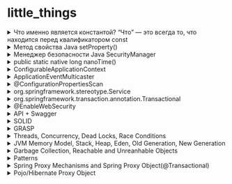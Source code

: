 # little_things

<details>
  <summary> Что именно является константой? “Что” — это всегда то, что находится перед квалификатором const </summary>

## int const*(лучше) и const int * это указатель на константный инт

Это означает, что объявляемая переменная является указателем, указывающим на постоянное целое число. По сути, это означает, что указатель указывает на значение, которое не следует изменять. Квалификатор ```const``` не влияет на указатель в этом сценарии, поэтому указатель может указывать на какой-либо другой адрес.
```c
int main()
{
    const int q = 5;
    printf("First const int q is %d\n", q);
    printf("Address of q: %p\n", &q);
    printf("------------------------");
    printf("\n");
    int const* p = &q;
    printf("Second const* p itself is nothing %ls\n", p);
    printf("\n");
    printf("Second const* p after turn to 5(printed as *p): %d\n", *p);
    printf("Address of p: %p\n", &p);
    printf("------------------------");
    printf("\n");
    //Compilation error  
    //*p = 7;
  
    const int q2 = 7;
    printf("Third const int q2 is %d\n", q2);
    printf("Address of q2: %p\n", &q2);
    //Valid
    p = &q2; 
    printf("Third const* p after turn to 7(printed as *p): %d\n", *p);
    printf("Third const* p itself is nothing %ls\n", p);
    printf("\n");
    printf("Address of p: %p\n", &p);
      
    return 0;
}
```
![Screenshot from 2022-05-06 11-58-41](https://user-images.githubusercontent.com/84707645/167103544-74c852e3-00dd-4a8c-8625-37350317c481.png)

## int *const это константный указатель на int
```c
int main()
{
    int a = 5, b = 10, c = 15;

	const int* foo;
	// pointer to constant int.
	foo = &a;
	// assignment to where foo points to.

	/* dummy statement*/
	*foo = 6;
	// the value of a can´t get changed through the pointer.

	foo = &b;
	// the pointer foo can be changed.



	int *const bar = &c;
	// constant pointer to int 
	// note, you actually need to set the pointer 
	// here because you can't change it later ;)

	*bar = 16;            // the value of c can be changed through the pointer.    

	/* dummy statement*/
	bar = &a;             // not possible because bar is a constant pointer.  
}
```


## const int* const и int const* const — константный указатель на константное целое число
Это означает, что объявляемая переменная является константным указателем, указывающим на 		постоянное целое число. По сути, это означает, что постоянный указатель указывает на постоянное 	значение. Следовательно, ни указатель не должен указывать на новый адрес, ни значение, на которое 	указывает указатель, не должно изменяться.
Первое ключевое слово const может находиться в любой части типа данных, поэтому const int* const 	эквивалентно int const* const.
</details>



<details>
  <summary> Метод свойства Java setProperty() </summary>
	
	
Метод setProperty() используется для установки заданного элемента значения (val_ele), связанного с заданным ключевым элементом (key_ele), когда ни один элемент значения не связан ранее, в противном случае он заменяет старое значение заданным значением для данного ключа этого свойства.

```public Object setProperty(String key, String value)```

Строка key_ele — представляет ключевой элемент, для которого должно быть установлено значение.
	
Строка val_ele — представляет элемент значения для данного ключа.

Тип возвращаемого значения метода — Object , он возвращает старое значение, связанное с данным ключом, если он существует, в противном случае он возвращает null.

```java
import java.io.*;
import java.util.*;

public class SetPropertyOfProperties {
	public static void main(String arg[]) throws Exeption {
	Properties prop = new Properties();
	prop.put("10", "C");
	prop.put("20", "C++");
	prop.put("30", "JAVA");
	prop.put("40", "PHP");
	prop.put("50", "SDFC");
	
	Object ob = prop.setProperty("20", "OOPS")
	
	System.out.println("prop.setProperty(20, OOPS): " + ob);
	
	prop.list(System.out);
	}
}
```

```
prop.setProperty(20, OOPS): C++
--listing properties--
50=SFDC
40=PHP
30=JAVA
20=OOPS
10=C
```
	
</details>

<details>
  <summary> Менеджер безопасности Java SecurityManager </summary>
  
SecurityManager — это механизм управления безопасностью, предоставляемый java, который можно использовать для контроля разрешений на некоторые операции каждого из наших классов.

При запуске неизвестной Java-программы в программе может быть вредоносный код (удаление системных файлов, перезагрузка системы и т. д.) Для того чтобы запуск вредоносного кода не повлиял на систему, необходимо контролировать разрешения запущенного кода. В это время необходимо включить Java Security Manager.

Например, если в сервлете tomcat есть такой код, как System.exit(), то будет отправлен запрос, который приведет к выключению нашей виртуальной машины, и tomcat тоже будет закрыт. мы можем установить разрешения. , потому что в методе System.exit() он будет проверять, есть ли у вызываемого класса разрешение, и если разрешения нет, ему будет отказано.
	
</details>


<details>
  <summary> public static native long nanoTime() </summary>
	
  Возвращает текущее значение источника времени с высоким разрешением работающей виртуальной машины Java в наносекундах.
	
  ```
  For example, to measure how long some code takes to execute:
 	long startTime = System.nanoTime();  
	// ... the code being measured ...  
	long elapsedNanos = System.nanoTime() - startTime;
  ```
	
System.nanoTime() основан на тактовом цикле ядра процессора, и время его запуска неизвестно, в интернете есть статья о том, что оно рассчитывается от времени запуска ядра процессора, есть скрытые опасности в использовании System.nanoTime() для измерения времени. Например, при работе на многоядерном процессоре разные вызовы могут получать время разных ядер и время запуска различных ядер многоядерного процессора Вероятно, не совсем согласованно, что может привести к ошибкам синхронизации.
	
</details>

<details>
  <summary> ConfigurableApplicationContext </summary>
	
ApplicationContext определяет базовые спецификации расширенных контейнеров, это главный интерфейс спринга, описывающий контейнер внедрения зависимостей. Фактически, он не наследует напрямую базовый контейнер BeanFactory. Видно, что прямой родительский интерфейс ApplicationContext значительно расширяет BeanFactory, в том числе:

Регистрация и публикация событий
Парсинг сообщений
Парсинг ресурсов
Hierarchical Bean Factory
Listener
Благодаря вышеприведенному расширению мы можем в основном узнать характеристики расширенного контейнера IOC(Инверсия управления (англ. Inversion of Control, IoC)), что также является ключевой частью изучения всего контейнера ApplicationContext.
	

![image](https://user-images.githubusercontent.com/84707645/190183639-132fd544-b34f-4dba-9390-94c16d164f68.png)
	
1. [ApplicationContext](https://blog.csdn.net/ligel136738/article/details/113533132?ops_request_misc=%257B%2522request%255Fid%2522%253A%2522166316207716782388017187%2522%252C%2522scm%2522%253A%252220140713.130102334..%2522%257D&request_id=166316207716782388017187&biz_id=0&utm_medium=distribute.pc_search_result.none-task-blog-2~all~top_click~default-1-113533132-null-null.142^v47^pc_rank_34_default_2,201^v3^control_1&utm_term=ConfigurableApplicationContext&spm=1018.2226.3001.4187)
- Inherited from ListableBeanFactory interface: factory methods for accessing application components
	
- Inherited from the ResourceLoader interface: load file resources in a generic way
	
- Inherited from the ApplicationEventPublisher interface: registering and publishing events
	
- Inherited from the MessageSource interface: process messages, support internationalization

Определенный из контекста родительского приложения всегда будет иметь приоритет в дочернем контексте.

2. ConfigurableApplicationContext

ConfigurableApplicationContext является подклассом ApplicationContext, и основная задача этого интерфейса — настроить функцию контекста приложения.

[Дополнительно](https://blog.csdn.net/ligel136738/article/details/113448427)

</details>

<details>
  <summary> ApplicationEventMulticaster </summary>
ApplicationEventMulticaster — это интерфейс трансляции событий в spring, который отвечает за трансляцию и публикацию событий.

Если внутри контейнера есть bean-компонент с именем applicationEventMulticaster, это устанавливает этот bean-компонент в качестве распространителя событий в контексте.
	
Если в контейнере нет компонента, он будет по умолчанию SimpleApplicationEventMulticaster.

</details> 


<details>
  <summary> @ConfigurationPropertiesScan </summary>
В проектах SpringBoot нам часто нужно привязать некоторые элементы конфигурации с определенными префиксами к классу конфигурации. В настоящее время мы можем использовать @EnableConfigurationPropertiesаннотацию @ConfigurationPropertiesдля достижения. Аннотации также добавлены в SpringBoot 2.2.0 @ConfigurationPropertiesScan, чтобы помочь нам упростить регистрацию класса конфигурации как Bean. Далее в основном объясняется использование и реализация исходного кода этих трех аннотаций.
	
Существуют следующие элементы конфигурации, которые мы используем @ConfigurationProperties и @EnableConfigurationProperties чтобы привязать их к классам конфигурации, и эти классы конфигурации будут фактически зарегистрированы как bean-компоненты.

</details> 

<details>
  <summary> org.springframework.stereotype.Service </summary>
org.springframework.stereotype.Service — это аннотация Spring, используемая для обозначения компонентов бизнес-уровня (службы).
Отмеченный компонент должен иметь такую конфигурацию в конфигурационном файле 
```java
	< context : component-scan base-package = " имя пакета" > < /context:component-scan > 
```

Также может указывать на то, что класс является «Фасадом бизнес-службы» (в смысле шаблонов Core J2EE) или чем-то подобным. Эта аннотация является стереотипом общего назначения, и отдельные группы могут сузить свою семантику и использовать ее по мере необходимости.
</details>

		
<details>
  <summary> org.springframework.transaction.annotation.Transactional </summary>
Transactional — это аннотация транзакции, определенная в Spring, которая добавляется к методу или классу для запуска транзакции. Он в основном получает информацию об аннотациях bean-компонентов посредством отражения и использует АОП для инкапсуляции и реализации программных транзакций.
	
В некоторых бизнес-сценариях, если в запросе необходимо записать данные из нескольких таблиц или выполнить несколько SQL-запросов одновременно, чтобы обеспечить атомарность операции (одновременное успешное или неудачное выполнение) и избежать несогласованности данных, мы используем транзакции. обычно используются; в среде Spring мы часто используем аннотацию @Transactional для управления транзакциями.
	
[Транзакция](https://blog.csdn.net/minghao0508/article/details/124374637?ops_request_misc=%257B%2522request%255Fid%2522%253A%2522166317290016800182714431%2522%252C%2522scm%2522%253A%252220140713.130102334..%2522%257D&request_id=166317290016800182714431&biz_id=0&utm_medium=distribute.pc_search_result.none-task-blog-2~all~sobaiduend~default-2-124374637-null-null.142^v47^pc_rank_34_default_2,201^v3^control_1&utm_term=%40interface%20Transactional&spm=1018.2226.3001.4187) относится к логической группе операций, и единицы, составляющие эту группу операций, либо все успешны, либо все неудачны, ниже вводятся основные понятия, связанные с транзакциями.
	
ACID относится к четырем характеристикам, которыми должна обладать система управления базами данных ( СУБД ), чтобы гарантировать правильность и надежность транзакции в процессе записи или обновления данных : ACID (от англ. atomicity, consistency, isolation, durability) — набор требований к транзакционной системе, обеспечивающий наиболее надёжную и предсказуемую её работу — атомарность[⇨], согласованность[⇨], изоляция[⇨], устойчивость[⇨]; сформулированы в конце 1970-х годов Джимом Греем.

Spring предоставляет богатую функциональную поддержку для управления транзакциями. Управление транзакциями Spring делится на два способа: программный и декларативный:

1) Программная транзакция : позволяет пользователям точно определить границу транзакции в коде и реализовать ее самостоятельно, когда это необходимо бизнес-логике, через программный код с меньшей степенью детализации;

Для программного управления транзакциями используйте TransactionTemplate или непосредственно базовый PlatformTransactionManager; для программного управления транзакциями Spring рекомендует использовать TransactionTemplate;

2) Декларативная транзакция : основана на Spring AOP(Аспе́ктно-ориенти́рованное программи́рование), реализуется с помощью аннотаций или конфигурации XML, помогает пользователям отделить операции от правил транзакций;

Суть его заключается в том, чтобы перехватить метод до и после, а затем создать или присоединиться к транзакции до запуска целевого метода, и зафиксировать или откатить транзакцию в соответствии с выполнением после выполнения целевого метода; также есть два распространенных способа декларативного управление транзакциями, один из них - Сделать соответствующие объявления правил транзакций в файле конфигурации XML, а другой основан на аннотации @Transactional.Очевидно, что метод на основе аннотаций проще в использовании.

Очевидно, что декларативные транзакции лучше, чем программные транзакции, которые являются ненавязчивым методом разработки, поддерживаемым Spring ; декларативное управление транзакциями защищает бизнес-код от загрязнения, а метод нуждается в поддержке транзакций, просто добавьте аннотации;

По сравнению с программными транзакциями декларативные транзакции также имеют недостатки, поскольку на основе Spring AOP (динамический прокси) самые мелкие декларативные транзакции могут действовать только на уровне метода и не могут действовать на уровне блока кода, как программные транзакции. конечно, блоки кода, которые нуждаются в управлении транзакциями, также могут быть разделены на методы, кроме того, вызовы между аналогичными методами не будут перехватываться АОП, что приводит к недопустимым аннотациям транзакций.
	
Атрибуты транзакций можно понимать как некоторые базовые конфигурации транзакций, описывающие, как политики транзакций применяются к методам; атрибуты транзакций включают несколько аспектов: поведение распространения, правила изоляции, правила отката, тайм-аут транзакции, только для чтения или нет;

```
TransactionDefinition.PROPAGATION_REQUIRED(если есть текущая транзация, присоединить к транзакции, если текущей транзакции нет, то создайте новую транзакцию. Это значение по умолчанию)
	
TransactionDefinition.PROPAGATION_REQUIRES_NEW(создайте новую транзакцию и, если текущая транзакция существует, приостановите транзакцию)
	
TransactionDefinition.PROPAGATION_SUPPORTS(если в данный момент существует транзакция, присоединить к транзакии, если нет, то продолжать работать без транзакции)
	
TransactionDefinition.PROPAGATION_NOT_SUPPORTED(выполняется без транзакций. Если есть текущая транзакция, текущая транзакция приостанавливается)
	
TransactionDefinition.PROPAGATION_NEVER(выполняется нетранзакционным способом, если в данный момент существует транзакция, генерируется исключение)
	
TransactionDefinition.PROPAGATION_MANDATORY(если есть текущая транзакция, присоединитесь к транзакции, если текущей транзакции нет, генерируется исключение)
	
TransactionDefinition.PROPAGATION_NESTED(если транзакция существует в данный момент, создайте транзакцию для выполенения как вложенную транзакцию текущей транзакции, если в данный момент транзакции нет, то значение эквивалентно TransactionDefinition.PROPAGATION_REQUIRED)
```

</details> 

		
<details>
  <summary> @EnableWebSecurity </summary>
Во-первых, аннотация EnableWebSecurity является составной аннотацией, в которой используется аннотация @EnableGlobalAuthent

Во-первых, класс конфигурации WebSecurityConfiguration активируется в 1. В этом классе конфигурации вводится очень важный bean-компонент SpringSecurityFilterChain, который является основным фильтром Spring Secuity, который является записью аутентификации для запроса.
	
В этой аннотации активирован класс конфигурации AuthenticationConfiguration. Этот класс используется для настройки основных классов, связанных с аутентификацией. Основная функция этого класса — внедрить AuthenticationManagerBuilder в контейнер Spring. AuthenticationManagerBuilder фактически использует режим построителя, который может создавать AuthenticationManager Как упоминалось ранее, этот класс является точкой входа для аутентификации личности.

Итак, на данный момент аннотация EnableWebSecurity выполняет две функции: 1. Загрузить класс конфигурации WebSecurityConfiguration и настроить стратегию аутентификации безопасности. 2: Загружается AuthenticationConfiguration и настраивается информация аутентификации.
</details>

<details>
  <summary> API + Swagger </summary>
	
Open API - это спецификация, но только для версии 3.0 и выше. Swagger - всё остальное(но иногда и спецификация). [Лекция](https://www.youtube.com/watch?v=lYjm2w8-ERI)
	
![image](https://user-images.githubusercontent.com/84707645/190857090-9ac60e62-069a-440b-a9dd-681cae6cb4c2.png)

![image](https://user-images.githubusercontent.com/84707645/190857444-1e080c6a-f192-4319-8740-ec404474b624.png)
	
![image](https://user-images.githubusercontent.com/84707645/190857324-e567a169-8893-4dae-a8fd-4851be96c07d.png)

![image](https://user-images.githubusercontent.com/84707645/190857413-fcce81f9-0539-40bb-80bd-01c74289dbdc.png)


</details>


<details>
  <summary> SOLID </summary>
	
<img width="710" alt="Screen Shot 2022-09-26 at 3 59 26 PM" src="https://user-images.githubusercontent.com/84707645/192282807-a563837b-a264-4c35-80b0-581bf19dce62.png">

Последняя трактовка принципов SOLID by Robert C. Martin от 2022-07-06
	
The Single Responsibility Principle (SRP) - принцип единой ответственности утверждает, что класс или модуль
должен иметь одну — и только одну — причину для изменения. Попытки идентификации ответственностей (причин для изменения) часто помогают выявить и создать более качественные абстракции для нашего кода. Каждый класс инкапсулирует одну ответственность, имеет одну причину для изменения и взаимодействует с другими классами для реализации желаемого поведения системы. Если класс берет на себя несколько обязанностей, то
у него появляется несколько причин для изменения. 
	
У класса Rectangle есть два метода. Один рисует прямоугольник на экране, другой вычисляет площадь прямоугольника(trouble trouble)

<img width="710" alt="Screen Shot 2022-09-26 at 4 11 19 PM" src="https://user-images.githubusercontent.com/84707645/192285277-362b7abd-d7d7-4331-b24e-866949e27890.png">

Более правильный подход к дизайну состоит в том, чтобы распределить обязанности по двум разным классам, как показано на рисунке ниже. Теперь вычислительная часть Rectangle помещена в класс GeometricRectangle и изменения в алгоритме рисования прямоугольников не могут повлиять на приложение ComputationalGeometryApplication
	
<img width="710" alt="Screen Shot 2022-09-26 at 4 12 57 PM" src="https://user-images.githubusercontent.com/84707645/192285822-a65d0ebd-a58c-49e0-ac91-9b0d9f2b6d29.png">

🔴Gather together those things that change for the same reasons and at the same times. Separate those things that change for different reasons or at different times.
	
The Open-Closed Principle (OCP) - принцип открытого-закрытого, отделяйте модули, которые часто меняются, от модулей, которые меняются реже, с помощью уровня абстракции. Separate modules that frequently change from modules that change less frequently with a layer of abstraction.

The Liskov Substitution Principle (LSP) - реализация интерфейса никогда не должна нарушать контракт между этим интерфейсом и его пользователями. The implementation of an interface must never violate the contract between that interface and its users.

The Interface Segregation Principle (ISP) - не полагайтесь на то, что вам не нужно. Don't depend on things you don’t need.

The Dependency Inversion Principle (DIP) - политики более низкого уровня должны зависеть от политик более высокого уровня. Lower level policies should depend on higher level policies.

</details>
		
<details>
  <summary> GRASP </summary>
</details>
		
<details>
  <summary> Threads, Concurrency, Dead Locks, Race Conditions </summary>
</details>

<details>
  <summary> JVM Memory Model, Stack, Heap, Eden, Old Generation, New Generation </summary>
</details>
		
<details>
  <summary> Garbage Collection, Reachable and Unreanhable Objects </summary>
</details>
		
<details>
  <summary> Patterns </summary>
</details>
		
<details>
  <summary> Spring Proxy Mechanisms and Spring Proxy Object(@Transactional) </summary>
</details>
		
<details>
  <summary> Pojo/Hibernate Proxy Object </summary>
</details>
